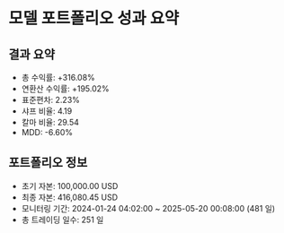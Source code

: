# 모델 포트폴리오 성과 요약

## 결과 요약

* 총 수익률: +316.08%
* 연환산 수익률: +195.02%
* 표준편차: 2.23%
* 샤프 비율: 4.19
* 칼마 비율: 29.54
* MDD: -6.60%

## 포트폴리오 정보

* 초기 자본: 100,000.00 USD
* 최종 자본: 416,080.45 USD
* 모니터링 기간: 2024-01-24 04:02:00 ~ 2025-05-20 00:08:00 (481 일)
* 총 트레이딩 일수: 251 일
